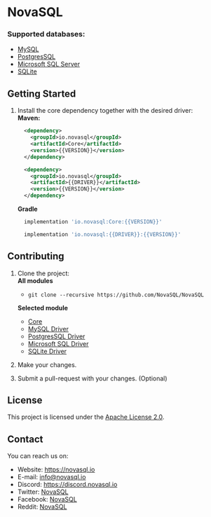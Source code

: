 # NovaSQL

### Supported databases:
- [MySQL](https://github.com/NovaSQL/MySQL-Driver)
- [PostgresSQL](https://github.com/NovaSQL/PostgresSQL-Driver)
- [Microsoft SQL Server](https://github.com/NovaSQL/MSSQL-Driver)
- [SQLite](https://github.com/NovaSQL/SQLite-Driver)

## Getting Started
1. Install the core dependency together with the desired driver:  
   **Maven:**
   ```xml
     <dependency>
       <groupId>io.novasql</groupId>
       <artifactId>Core</artifactId>
       <version>{{VERSION}}</version>
     </dependency>
   ```
   ```xml
     <dependency>
       <groupId>io.novasql</groupId>
       <artifactId>{{DRIVER}}</artifactId>
       <version>{{VERSION}}</version>
     </dependency>
   ```
   **Gradle**
   ```groovy
     implementation 'io.novasql:Core:{{VERSION}}'
   ```
   ```groovy
     implementation 'io.novasql:{{DRIVER}}:{{VERSION}}'
   ```

## Contributing
   1. Clone the project:  
      **All modules**  
      - `git clone --recursive https://github.com/NovaSQL/NovaSQL`
      
      **Selected module**
       - [Core](https://github.com/NovaSQL/Core)
       - [MySQL Driver](https://github.com/NovaSQL/MySQL-Driver)
       - [PostgresSQL Driver](https://github.com/NovaSQL/PostresSQL-Driver)
       - [Microsoft SQL Driver](https://github.com/NovaSQL/MSSQL-Driver)
       - [SQLite Driver](https://github.com/NovaSQL/SQLite-Driver)
  2. Make your changes.
  3. Submit a pull-request with your changes. (Optional)

## License
This project is licensed under the [Apache License 2.0](https://github.com/NovaSQL/NovaSQL/LICENSE.md).

## Contact
You can reach us on:
- Website: https://novasql.io
- E-mail: info@novasql.io
- Discord: https://discord.novasql.io
- Twitter: [NovaSQL](https://twitter.com/NovaSQL)
- Facebook: [NovaSQL](https://facebook.com/NovaSQL)
- Reddit: [NovaSQL](https://reddit.com/r/NovaSQL)

